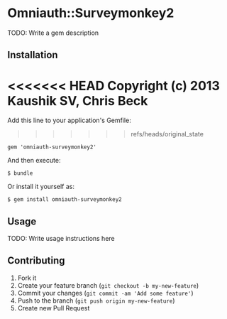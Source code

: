 # Omniauth::Surveymonkey2

TODO: Write a gem description

## Installation

<<<<<<< HEAD
Copyright (c) 2013 Kaushik SV, Chris Beck
=======
Add this line to your application's Gemfile:
>>>>>>> refs/heads/original_state

    gem 'omniauth-surveymonkey2'

And then execute:

    $ bundle

Or install it yourself as:

    $ gem install omniauth-surveymonkey2

## Usage

TODO: Write usage instructions here

## Contributing

1. Fork it
2. Create your feature branch (`git checkout -b my-new-feature`)
3. Commit your changes (`git commit -am 'Add some feature'`)
4. Push to the branch (`git push origin my-new-feature`)
5. Create new Pull Request
